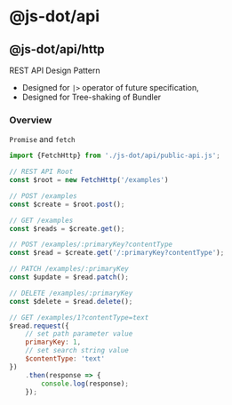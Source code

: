 # @js-dot/api

## @js-dot/api/http

REST API Design Pattern

* Designed for `|>` operator of future specification,
* Designed for Tree-shaking of Bundler

### Overview

`Promise` and `fetch`

```js
import {FetchHttp} from './js-dot/api/public-api.js';

// REST API Root
const $root = new FetchHttp('/examples')

// POST /examples
const $create = $root.post();

// GET /examples
const $reads = $create.get();

// POST /examples/:primaryKey?contentType
const $read = $create.get('/:primaryKey?contentType');

// PATCH /examples/:primaryKey
const $update = $read.patch();

// DELETE /examples/:primaryKey
const $delete = $read.delete();

// GET /examples/1?contentType=text
$read.request({
	// set path parameter value
	primaryKey: 1,
	// set search string value
	$contentType: 'text'
})
	.then(response => {
		console.log(response);
	});
```
